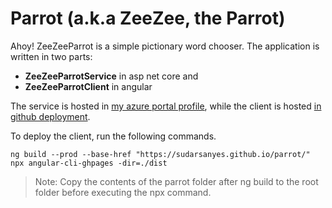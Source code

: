 # Parrot (a.k.a ZeeZee, the Parrot)

Ahoy! 
ZeeZeeParrot is a simple pictionary word chooser. The application is written in two parts: 
- **ZeeZeeParrotService** in asp net core and 
- **ZeeZeeParrotClient** in angular

The service is hosted in [my azure portal profile](https://portal.azure.com/#@sudarsanyeshotmail.onmicrosoft.com/resource/subscriptions/159d5d7e-43aa-4f17-8c6d-0b7d6c22e9c5/resourceGroups/Default-ApplicationInsights-EastUS/providers/Microsoft.Web/sites/WolverineService/appServices), while the client is hosted [in github deployment](https://sudarsanyes.github.io/parrot/). 

To deploy the client, run the following commands. 

```
ng build --prod --base-href "https://sudarsanyes.github.io/parrot/"
npx angular-cli-ghpages -dir=./dist
```
> Note: Copy the contents of the parrot folder after ng build to the root folder before executing the npx command. 
